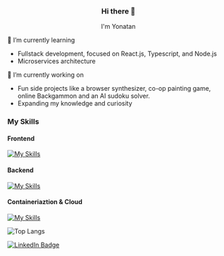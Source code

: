 
<div id="header" align="center">
  <h3>Hi there 👋</h3>
  <p>I'm Yonatan</p>
</div>


🌱 I’m currently learning
  - Fullstack development, focused on React.js, Typescript, and Node.js
  - Microservices architecture

🔭 I’m currently working on
  - Fun side projects like a browser synthesizer, co-op painting game, online Backgammon and an AI sudoku solver.
  - Expanding my knowledge and curiosity

### My Skills
#### Frontend
[![My Skills](https://skillicons.dev/icons?i=ts,react,nextjs,js,angular,html,css)](https://skillicons.dev)

#### Backend
[![My Skills](https://skillicons.dev/icons?i=express,nodejs,mongodb,go,kafka,redis,jest,cs,dotnet,mysql,aws)](https://skillicons.dev)

#### Containeriaztion & Cloud
[![My Skills](https://skillicons.dev/icons?i=docker,kubernetes,aws)](https://skillicons.dev)


![Top Langs](https://github-readme-stats.vercel.app/api/top-langs/?username=yonraz&langs_count=5&hide=html,css,scss&layout=compact&theme=github_dark)



<div id="badges">
    <a href="https://www.linkedin.com/in/yonatan-raz/">
      <img src="https://img.shields.io/badge/LinkedIn-blue?style=for-the-badge&logo=linkedin&logoColor=white" alt="LinkedIn Badge"/>
    </a>
</div>

<!--
**Yonraz/Yonraz** is a ✨ _special_ ✨ repository because its `README.md` (this file) appears on your GitHub profile.

Here are some ideas to get you started:

- 🔭 I’m currently working on ...
- 🌱 I’m currently learning ...
- 👯 I’m looking to collaborate on ...
- 🤔 I’m looking for help with ...
- 💬 Ask me about ...
- 📫 How to reach me: ...
- 😄 Pronouns: ...
- ⚡ Fun fact: ...
-->
